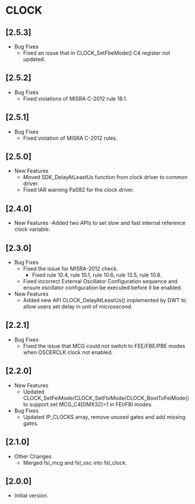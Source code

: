 # CLOCK

## [2.5.3]

- Bug Fixes
  - Fixed an issue that in CLOCK_SetFbeMode() C4 register not updated.

## [2.5.2]

- Bug Fixes
  - Fixed violations of MISRA C-2012 rule 18.1.

## [2.5.1]

- Bug Fixes
  - Fixed violation of MISRA C-2012 rules.

## [2.5.0]

- New Features
  - Moved SDK_DelayAtLeastUs function from clock driver to common driver.
  - Fixed IAR warning Pa082 for the clock driver.

## [2.4.0]

- New Features
  -Added two APIs to set slow and fast internal reference clock variable.

## [2.3.0]

- Bug Fixes
  - Fixed the issue for MISRA-2012 check.
    - Fixed rule 10.4, rule 10.1, rule 10.6, rule 13.5, rule 10.8.
  - Fixed incorrect External Oscillator Configuration sequence and ensure oscillator
    configuration be executed before it be enabled.
- New Features
  - Added new API CLOCK_DelayAtLeastUs() implemented by DWT to allow users set delay in unit of microsecond.

## [2.2.1]

- Bug Fixes
  - Fixed the issue that MCG could not switch to FEE/FBE/PBE modes when
    OSCERCLK clock not enabled.

## [2.2.0]

- New Features
  - Updated CLOCK_SetFeiMode/CLOCK_SetFbiMode/CLOCK_BootToFeiMode()
    to support set MCG_C4[DMX32]=1 in FEI/FBI modes.
- Bug Fixes
  - Updated IP_CLOCKS array, remove unused gates and add missing gates.

## [2.1.0]

- Other Changes
  - Merged fsl_mcg and fsl_osc into fsl_clock.

## [2.0.0]

- Initial version.
